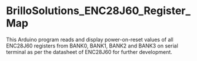 # BrilloSolutions_ENC28J60_Register_Map
This Arduino program reads and display power-on-reset values of all ENC28J60 registers from BANK0, BANK1, BANK2 and BANK3 on serial terminal as per the datasheet of ENC28J60 for further development.
